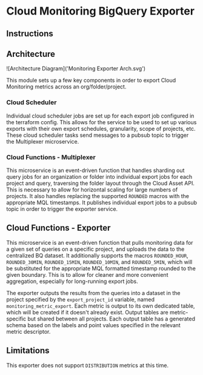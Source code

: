 # Cloud Monitoring BigQuery Exporter

## Instructions

## Architecture

![Architecture Diagram]('Monitoring Exporter Arch.svg')

This module sets up a few key components in order to export Cloud Monitoring
metrics across an org/folder/project.

### Cloud Scheduler

Individual cloud scheduler jobs are set up for each export job configured in the
terraform config. This allows for the service to be used to set up various
exports with their own export schedules, granularity, scope of projects, etc.
These cloud scheduler tasks send messages to a pubsub topic to trigger the
Multiplexer microservice.

### Cloud Functions - Multiplexer

This microservice is an event-driven function that handles sharding out query
jobs for an organization or folder into individual export jobs for each project
and query, traversing the folder layout through the Cloud Asset API.
This is necessary to allow for horizontal scaling for large numbers of projects.
It also handles replacing the supported `ROUNDED` macros with the appropriate
MQL timestamps.
It publishes individual export jobs to a pubsub topic in order to trigger the
exporter service.

## Cloud Functions - Exporter

This microservice is an event-driven function that pulls monitoring data for a
given set of queries on a specific project, and uploads the data to the
centralized BQ dataset. It additionally supports the macros `ROUNDED_HOUR`,
`ROUNDED_30MIN`, `ROUNDED_15MIN`, `ROUNDED_10MIN`, and `ROUNDED_5MIN`,
which will be substituted for the appropriate MQL formatted timestamp rounded to
the given boundary. This is to allow for cleaner and more convenient aggregation,
especially for long-running export jobs.

The exporter outputs the results from the queries into a dataset in the project 
specified by the `export_project_id` variable, named `monitoring_metric_export`.
Each metric is output to its own dedicated table, which will be created if it
doesn't already exist. Output tables are metric-specific but shared between all 
projects. Each output table has a generated schema based on the labels and point
values specified in the relevant metric descriptor.

## Limitations

This exporter does not support `DISTRIBUTION` metrics at this time.
